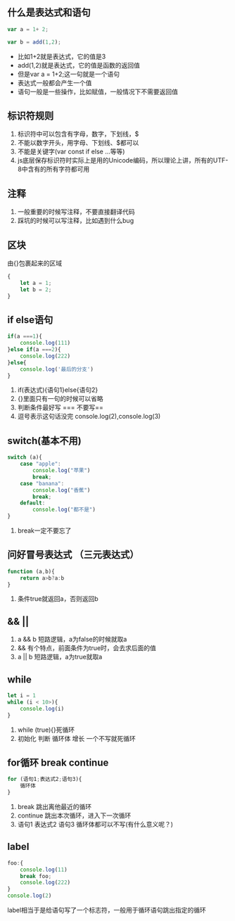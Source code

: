 ## 什么是表达式和语句
```javascript
var a = 1+ 2;

var b = add(1,2);
```
* 比如1+2就是表达式，它的值是3
* add(1,2)就是表达式，它的值是函数的返回值
* 但是var a = 1+2;这一句就是一个语句
* 表达式一般都会产生一个值
* 语句一般是一些操作，比如赋值，一般情况下不需要返回值

## 标识符规则
1. 标识符中可以包含有字母，数字，下划线，$ 
2. 不能以数字开头，用字母、下划线、$都可以
3. 不能是关键字(var const if else ...等等)
4. js底层保存标识符时实际上是用的Unicode编码，所以理论上讲，所有的UTF-8中含有的所有字符都可用

## 

## 注释
1. 一般重要的时候写注释，不要直接翻译代码
2. 踩坑的时候可以写注释，比如遇到什么bug

## 区块
由{}包裹起来的区域
```javascript
{
    let a = 1;
    let b = 2;
}
```

## if else语句
```javascript
if(a ===1){
    console.log(111)
}else if(a ===2){
    console.log(222)
}else{
    console.log('最后的分支')
}

```
1. if(表达式){语句1}else{语句2}  
2. {}里面只有一句的时候可以省略  
3. 判断条件最好写 === 不要写==
4. 逗号表示这句话没完  console.log(2),console.log(3)

## switch(基本不用)
```javascript
switch (a){
    case "apple":
        console.log("苹果")
        break;
    case "banana":
        console.log("香蕉")
        break;
    default:
        console.log("都不是")
}
```
1. break一定不要忘了

## 问好冒号表达式 （三元表达式）
```javascript
function (a,b){
    return a>b?a:b
}
```
1. 条件true就返回a，否则返回b


## &&  ||
1. a && b 短路逻辑，a为false的时候就取a
2. && 有个特点，前面条件为true时，会去求后面的值
3.  a || b 短路逻辑，a为true就取a 

## while
```javascript
let i = 1
while (i < 10>){
    console.log(i)
}
```
1. while (true){}死循环
2. 初始化 判断 循环体 增长 一个不写就死循环

## for循环 break continue
```javascript
for (语句1;表达式2;语句3){
    循环体
}
```
1. break 跳出离他最近的循环
2. continue 跳出本次循环，进入下一次循环
3. 语句1 表达式2 语句3 循环体都可以不写(有什么意义呢？)

## label
```javascript
foo:{
    console.log(11)
    break foo;
    console.log(222)
}
console.log(2)
```
label相当于是给语句写了一个标志符，一般用于循环语句跳出指定的循环